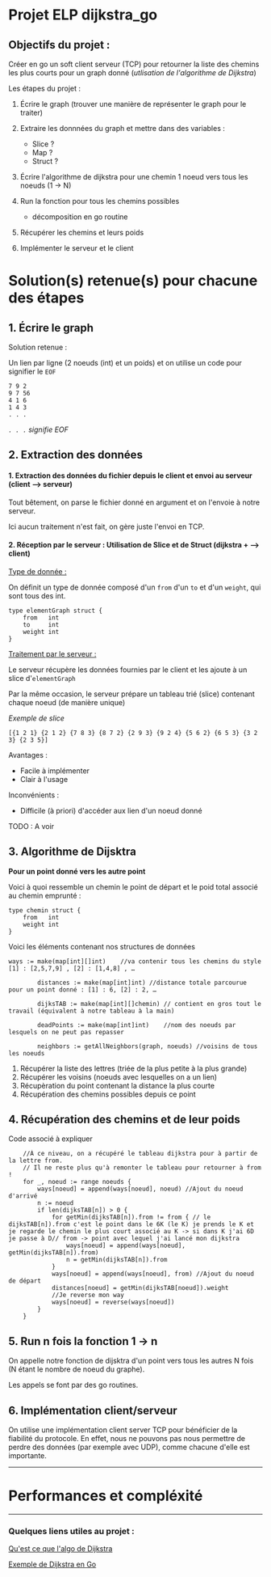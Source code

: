# Projet ELP dijkstra_go
## Objectifs du projet :
Créer en go un soft client serveur (TCP) pour retourner la liste des chemins les plus courts pour un graph donné (*utlisation de l'algorithme de Dijkstra*)

Les étapes du projet :

1. Écrire le graph (trouver une manière de représenter le graph pour le traiter)
2. Extraire les donnnées du graph et mettre dans des variables :
	- Slice ?
	- Map ?
	- Struct ?
3. Écrire l'algorithme de dijkstra pour une chemin 1 noeud vers tous les noeuds (1 -> N)

4. Run la fonction pour tous les chemins possibles
    - décomposition en go routine
5. Récupérer les chemins et leurs poids
6. Implémenter le serveur et le client


# Solution(s) retenue(s) pour chacune des étapes

## 1. Écrire le graph
Solution retenue :

Un lien par ligne (2 noeuds (int) et un poids) et on utilise un code pour signifier le `EOF`

	7 9 2
	9 7 56
	4 1 6
	1 4 3
	. . .
	
*`. . .`  signifie EOF*

## 2. Extraction des données

#### 1. Extraction des données du fichier depuis le client et envoi au serveur (client --> serveur)

Tout bêtement, on parse le fichier donné en argument et on l'envoie à notre serveur.

Ici aucun traitement n'est fait, on gère juste l'envoi en TCP.


#### 2. Réception par le serveur : Utilisation de Slice et de Struct (dijkstra + --> client)

<u>Type de donnée :</u>


On définit un type de donnée composé d'un ``from`` d'un ``to`` et d'un ``weight``, qui sont tous des int.


    type elementGraph struct {
    	from   int
    	to     int
    	weight int
    }

<u>Traitement par le serveur :</u>

Le serveur récupère les données fournies par le client et les ajoute à un slice d'<code>elementGraph</code>

Par la même occasion, le serveur prépare un tableau trié (slice) contenant chaque noeud (de manière unique)


*Exemple de slice*

	[{1 2 1} {2 1 2} {7 8 3} {8 7 2} {2 9 3} {9 2 4} {5 6 2} {6 5 3} {3 2 3} {2 3 5}]



Avantages : 
- Facile à implémenter
- Clair à l'usage

Inconvénients :
- Difficile (à priori) d'accéder aux lien d'un noeud donné


TODO : A voir

## 3. Algorithme de Dijsktra
**Pour un point donné vers les autre point**

Voici à quoi ressemble un chemin le point de départ et le poid total associé au chemin emprunté :

    type chemin struct {
    	from   int
    	weight int
    }
    
 Voici les éléments contenant nos structures de données
 
    ways := make(map[int][]int)    //va contenir tous les chemins du style [1] : [2,5,7,9] , [2] : [1,4,8] , …
    
        	distances := make(map[int]int) //distance totale parcourue pour un point donné : [1] : 6, [2] : 2, …
    
        	dijksTAB := make(map[int][]chemin) // contient en gros tout le travail (équivalent à notre tableau à la main)
    
        	deadPoints := make(map[int]int)    //nom des noeuds par lesquels on ne peut pas repasser
    
        	neighbors := getAllNeighbors(graph, noeuds) //voisins de tous les noeuds


1. Récupérer la liste des lettres (triée de la plus petite à la plus grande)
2. Récupérer les voisins (noeuds avec lesquelles on a un lien)
3. Récupèration du point contenant la distance la plus courte
4. Récupération des chemins possibles depuis ce point





## 4. Récupération des chemins et de leur poids

Code associé à expliquer


    	//À ce niveau, on a récupéré le tableau dijkstra pour à partir de la lettre from.
    	// Il ne reste plus qu'à remonter le tableau pour retourner à from !
    	for _, noeud := range noeuds {
    		ways[noeud] = append(ways[noeud], noeud) //Ajout du noeud d'arrivé
    		n := noeud
    		if len(dijksTAB[n]) > 0 {
    			for getMin(dijksTAB[n]).from != from { // le dijksTAB[n]).from c'est le point dans le 6K (le K) je prends le K et je regarde le chemin le plus court associé au K -> si dans K j'ai 6D je passe à D// from -> point avec lequel j'ai lancé mon dijkstra
    				ways[noeud] = append(ways[noeud], getMin(dijksTAB[n]).from)
    				n = getMin(dijksTAB[n]).from
    			}
    			ways[noeud] = append(ways[noeud], from) //Ajout du noeud de départ
    			distances[noeud] = getMin(dijksTAB[noeud]).weight
    			//Je reverse mon way
    			ways[noeud] = reverse(ways[noeud])
    		}
    	}


## 5. Run n fois la fonction 1 -> n

On appelle notre fonction de dijsktra d'un point vers tous les autres N fois (N étant le nombre de noeud du graphe).

Les appels se font par des go routines.

## 6. Implémentation client/serveur

On utilise une implémentation client server TCP pour bénéficier de la fiabilité du protocole.
En effet, nous ne pouvons pas nous permettre de perdre des données (par exemple avec UDP), comme chacune d'elle est importante.

<hr>

# Performances et compléxité

<hr>

### Quelques liens utiles au projet :

[Qu'est ce que l'algo de Dijkstra](https://www.youtube.com/watch?v=rHylCtXtdNs)

[Exemple de Dijkstra en Go](https://github.com/RyanCarrier/dijkstra)
